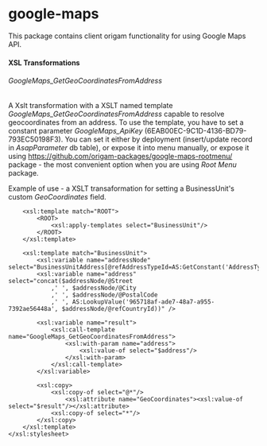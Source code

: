 # google-maps

This package contains client origam functionality for using Google Maps API.


#### XSL Transformations

###### GoogleMaps_GetGeoCoordinatesFromAddress 
A Xslt transformation with a XSLT named template *GoogleMaps_GetGeoCoordinatesFromAddress* capable to resolve geocoordinates from an address. To use the template, you have to set a constant parameter *GoogleMaps_ApiKey* (6EAB00EC-9C1D-4136-BD79-793EC50198F3). You can set it either by deployment (insert/update record in *AsapParameter* db table), or expose it into menu manually, or expose it using https://github.com/origam-packages/google-maps-rootmenu/ package - the most convenient option when you are using *Root Menu* package.

Example of use - a XSLT transaformation for setting a BusinessUnit's custom *GeoCoordinates* field. 
```
	<xsl:template match="ROOT">
		<ROOT>
			<xsl:apply-templates select="BusinessUnit"/>
		</ROOT>
	</xsl:template>

	<xsl:template match="BusinessUnit">
		<xsl:variable name="addressNode" select="BusinessUnitAddress[@refAddressTypeId=AS:GetConstant('AddressType_ResidenceAddress')]"/>
		<xsl:variable name="address" select="concat($addressNode/@Street
			,' ', $addressNode/@City
			,' ', $addressNode/@PostalCode
			,' ', AS:LookupValue('965718af-ade7-48a7-a955-7392ae56448a', $addressNode/@refCountryId))" />
		
		<xsl:variable name="result">
			<xsl:call-template name="GoogleMaps_GetGeoCoordinatesFromAddress">
				<xsl:with-param name="address">
					<xsl:value-of select="$address"/>
				</xsl:with-param>				
			</xsl:call-template>
		</xsl:variable>

		<xsl:copy>
			<xsl:copy-of select="@*"/>
				<xsl:attribute name="GeoCoordinates"><xsl:value-of select="$result"/></xsl:attribute>
			<xsl:copy-of select="*"/>
		</xsl:copy>
	</xsl:template>
</xsl:stylesheet>
```
